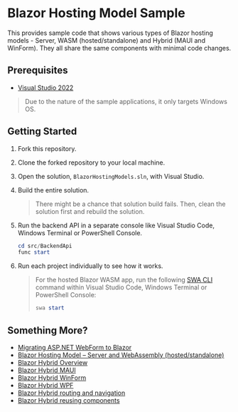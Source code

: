 # Blazor Hosting Model Sample

This provides sample code that shows various types of Blazor hosting models - Server, WASM (hosted/standalone) and Hybrid (MAUI and WinForm). They all share the same components with minimal code changes.

## Prerequisites

- [Visual Studio 2022](https://visualstudio.microsoft.com/vs/?WT.mc_id=dotnet-96001-juyoo)

> Due to the nature of the sample applications, it only targets Windows OS.

## Getting Started

1. Fork this repository.
1. Clone the forked repository to your local machine.
1. Open the solution, `BlazorHostingModels.sln`, with Visual Studio.
1. Build the entire solution.

   > There might be a chance that solution build fails. Then, clean the solution first and rebuild the solution.

1. Run the backend API in a separate console like Visual Studio Code, Windows Terminal or PowerShell Console.

    ```powershell
    cd src/BackendApi
    func start
    ```

1. Run each project individually to see how it works.

   > For the hosted Blazor WASM app, run the following [SWA CLI](https://azure.github.io/static-web-apps-cli/) command within Visual Studio Code, Windows Terminal or PowerShell Console:
   > 
   > ```powershell
   > swa start
   > ```

## Something More?

- [Migrating ASP.NET WebForm to Blazor](https://learn.microsoft.com/en-us/dotnet/architecture/blazor-for-web-forms-developers/migration?WT.mc_id=dotnet-96001-juyoo)
- [Blazor Hosting Model &ndash; Server and WebAssembly (hosted/standalone)](https://learn.microsoft.com/en-us/aspnet/core/blazor/hosting-models?WT.mc_id=dotnet-96001-juyoo)
- [Blazor Hybrid Overview](https://learn.microsoft.com/aspnet/core/blazor/hybrid/?WT.mc_id=dotnet-96001-juyoo)
- [Blazor Hybrid MAUI](https://learn.microsoft.com/aspnet/core/blazor/hybrid/tutorials/maui?WT.mc_id=dotnet-96001-juyoo)
- [Blazor Hybrid WinForm](https://learn.microsoft.com/en-us/aspnet/core/blazor/hybrid/tutorials/windows-forms?WT.mc_id=dotnet-96001-juyoo)
- [Blazor Hybrid WPF](https://learn.microsoft.com/en-us/aspnet/core/blazor/hybrid/tutorials/wpf?WT.mc_id=dotnet-96001-juyoo)
- [Blazor Hybrid routing and navigation](https://learn.microsoft.com/aspnet/core/blazor/hybrid/routing?WT.mc_id=dotnet-96001-juyoo)
- [Blazor Hybrid reusing components](https://learn.microsoft.com/en-us/aspnet/core/blazor/hybrid/reuse-razor-components?WT.mc_id=dotnet-96001-juyoo)
